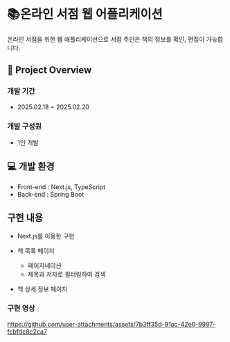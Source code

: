 # 📚온라인 서점 웹 어플리케이션 
온라인 서점을 위한 웹 애플리케이션으로 서점 주인은 책의 정보를 확인, 편집이 가능합니다.

## 📑 Project Overview
### 개발 기간
- 2025.02.18 ~ 2025.02.20

### 개발 구성원
- 1인 개발

## 💻 개발 환경
- Front-end : Next.js, TypeScript
- Back-end : Spring Boot

## 구현 내용  
- Next.js를 이용한 구현
- 책 목록 페이지
  - 페이지네이션
  - 제목과 저자로 필터링하여 검색
 
- 책 상세 정보 페이지

### 구현 영상
https://github.com/user-attachments/assets/7b3ff35d-91ac-42e0-9997-fcbfdc8c2ca7



